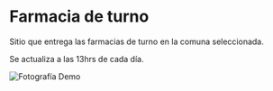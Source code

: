 # Farmacia de turno

Sitio que entrega las farmacias de turno en la comuna seleccionada.

Se actualiza a las 13hrs de cada día.

![Fotografía Demo](https://user-images.githubusercontent.com/49490747/94363726-ab125100-009a-11eb-87c1-9985ba6c7bdd.png)
